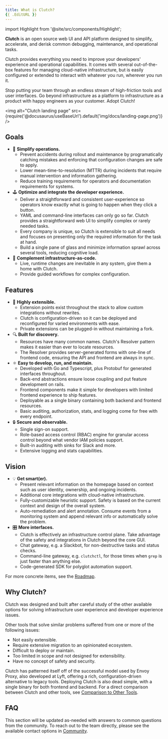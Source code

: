```yaml
---
title: What is Clutch?
{{ .EditURL }}
---
```


import Highlight from '@site/src/components/Highlight';

**<Highlight>Clutch</Highlight>** is an open source web UI and API platform designed to simplify, accelerate, and derisk common debugging, maintenance, and operational tasks.

Clutch provides everything you need to improve your developers' experience and operational capabilities. It comes with several out-of-the-box features for managing cloud-native infrastructure, but is easily configured or extended to interact with whatever you run, wherever you run it.

Stop putting your team through an endless stream of high-friction tools and user interfaces. Go beyond infrastructure as a platform to infrastructure as a product with happy engineers as your customer. Adopt Clutch!

<img alt="Clutch landing page" src={require('@docusaurus/useBaseUrl').default('img/docs/landing-page.png')} />

## Goals
- 🧰 **Simplify operations.**
  - Prevent accidents during rollout and maintenance by programatically catching mistakes and enforcing that configuration changes are safe to apply.
  - Lower mean-time-to-resolution (MTTR) during incidents that require manual intervention and information gathering.
  - Reduce training requirements for operators and documentation requirements for systems.
- 🕹️ **Optimize and integrate the developer experience.**
  - Deliver a straightforward and consistent user-experience so operators know exactly what is going to happen when they click a button.
  - YAML and command-line interfaces can only go so far. Clutch provides a straightforward web UI to simplify complex or rarely needed tasks.
  - Every company is unique, so Clutch is extensible to suit all needs and focuses on presenting only the required information for the task at hand.
  - Build a single pane of glass and minimize information sprawl across several tools, reducing cognitive load.
- 🔧 **Complement infrastructure-as-code.**
  - Live, runtime changes are inevitable in any system, give them a home with Clutch.
  - Provide guided workflows for complex configuration.

## Features
- 🔌 **Highly extensible.**
  - Extension points exist throughout the stack to allow custom integrations without rewrites.
  - Clutch is configuration-driven so it can be deployed and reconfigured for varied environments with ease.
  - Private extensions can be plugged-in without maintaining a fork.
- 🔍 **Built for discovery.**
  - Resources have many common names. Clutch's Resolver pattern makes it easier than ever to locate resources.
  - The Resolver provides server-generated forms with one-line of frontend code, ensuring the API and frontend are always in sync.
- ⚛️ **Easy to develop, run, and maintain.**
  - Developed with Go and Typescript, plus Protobuf for generated interfaces throughout.
  - Back-end abstractions ensure loose coupling and put feature development on rails.
  - Frontend components make it simple for developers with limited frontend experience to ship features.
  - Deployable as a single binary containing both backend and frontend resources.
  - Basic auditing, authorization, stats, and logging come for free with every endpoint.
- 🔒 **Secure and observable.**
  - Single sign-on support.
  - Role-based access control (RBAC) engine for granular access control beyond what vendor IAM policies support.
  - Built-in auditing with sinks for Slack and more.
  - Extensive logging and stats capabilities.

## Vision
- 💡 **Get smart(er).**
  - Present relevant information on the homepage based on context such as user identity, ownership, and ongoing incidents.
  - Additional core integrations with cloud-native infrastructure.
  - Fully-customizable heuristic support. Safety is based on the current context and design of the overall system.
  - Auto-remediation and alert annotation. Consume events from a monitoring system and append relevant info or automatically solve the problem.
- 🎛 **More interfaces.**
  - Clutch is effectively an infrastructure control plane. Take advantage of the safety and integrations in Clutch beyond the core GUI.
  - Chat gateway, e.g. a Slackbot, for non-destructive tasks and status checks.
  - Command-line gateway, e.g. `clutchctl`, for those times when `grep` is just faster than anything else.
  - Code-generated SDK for polyglot automation support.

For more concrete items, see the [Roadmap](/docs/about/roadmap).

## Why Clutch?

Clutch was designed and built after careful study of the other available options for solving infrastructure user experience and developer experience issues.

Other tools that solve similar problems suffered from one or more of the following issues:
- Not easily extensible.
- Require extensive migration to an opinionated ecosystem.
- Difficult to deploy or maintain.
- Too limited in scope and not designed for extensibility.
- Have no concept of safety and security.

Clutch has patterned itself off of the successful model used by Envoy Proxy, also developed at Lyft, offering a rich, configuration-driven alternative to legacy tools. Deploying Clutch is also dead simple, with a single binary for both frontend and backend.
For a direct comparison between Clutch and other tools, see [Comparison to Other Tools](/docs/about/comparison).

## FAQ

This section will be updated as-needed with answers to common questions from the community. To reach out to the team directly, please see the available contact options in [Community](/docs/community).
